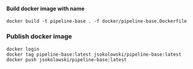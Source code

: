 #### Build docker image with name
```console
docker build -t pipeline-base . -f docker/pipeline-base.Dockerfile 
```

### Publish docker image
```console
docker login
docker tag pipeline-base:latest jsokolowski/pipeline-base:latest
docker push jsokolowski/pipeline-base:latest 
```